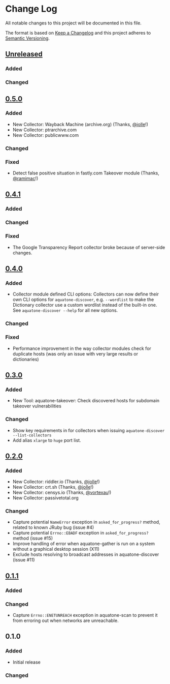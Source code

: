 # Change Log
All notable changes to this project will be documented in this file.

The format is based on [Keep a Changelog](http://keepachangelog.com/)
and this project adheres to [Semantic Versioning](http://semver.org/).

## [Unreleased]
### Added

### Changed

## [0.5.0]

### Added
 - New Collector: Wayback Machine (archive.org) (Thanks, [@jolle](https://github.com/jolle)!)
 - New Collector: ptrarchive.com
 - New Collector: publicwww.com

### Changed

### Fixed
 - Detect false positive situation in fastly.com Takeover module (Thanks, [@ramimac](https://github.com/ramimac)!)

## [0.4.1]

### Added

### Changed

### Fixed
 - The Google Transparency Report collector broke because of server-side changes.

## [0.4.0]
### Added
 - Collector module defined CLI options: Collectors can now define their own CLI options for `aquatone-discover`,
   e.g. `--wordlist` to make the Dictionary collector use a custom wordlist instead of the built-in one.
   See `aquatone-discover --help` for all new options.

### Changed

### Fixed
 - Performance improvement in the way collector modules check for duplicate hosts (was only an issue with
   very large results or dictionaries)


## [0.3.0]
### Added
 - New Tool: aquatone-takeover: Check discovered hosts for subdomain takeover vulnerabilities

### Changed
 - Show key requirements in for collectors when issuing `aquatone-discover --list-collectors`
 - Add alias `xlarge` to `huge` port list.


## [0.2.0]
### Added
 - New Collector: riddler.io (Thanks, [@jolle](https://github.com/jolle)!)
 - New Collector: crt.sh (Thanks, [@jolle](https://github.com/jolle)!)
 - New Collector: censys.io (Thanks, [@vortexau](https://github.com/vortexau)!)
 - New Collector: passivetotal.org

### Changed
 - Capture potential `NameError` exception in `asked_for_progress?` method,
   related to known JRuby bug (issue #4)
 - Capture potential `Errno::EBADF` exception in `asked_for_progress?` method (issue #15)
 - Improve handling of error when aquatone-gather is run on a system without a graphical desktop session (X11)
 - Exclude hosts resolving to broadcast addresses in aquatone-discover (issue #11)


## [0.1.1]
### Added

### Changed
- Capture `Errno::ENETUNREACH` exception in aquatone-scan to prevent it from
  erroring out when networks are unreachable.

## 0.1.0
### Added
- Initial release

### Changed

[Unreleased]: https://github.com/michenriksen/aquatone/compare/v0.5.0...HEAD
[0.5.0]: https://github.com/michenriksen/aquatone/compare/v0.4.1...v0.5.0
[0.4.1]: https://github.com/michenriksen/aquatone/compare/v0.4.0...v0.4.1
[0.4.0]: https://github.com/michenriksen/aquatone/compare/v0.3.0...v0.4.0
[0.3.0]: https://github.com/michenriksen/aquatone/compare/v0.2.0...v0.3.0
[0.2.0]: https://github.com/michenriksen/aquatone/compare/v0.1.1...v0.2.0
[0.1.1]: https://github.com/michenriksen/aquatone/compare/v0.1.0...v0.1.1

